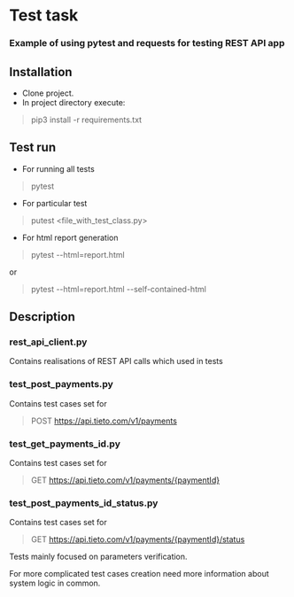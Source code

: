 # Test task 
### Example of using pytest and requests for testing REST API app

## Installation
* Clone project.
* In project directory execute:
> pip3 install -r requirements.txt

## Test run
* For running all tests
> pytest

* For particular test 
> putest <file_with_test_class.py>

* For html report generation 
> pytest --html=report.html

or

>pytest --html=report.html --self-contained-html

## Description 

### rest_api_client.py 

Contains realisations of REST API calls which used in tests

### test_post_payments.py

Contains test cases set for 
> POST https://api.tieto.com/v1/payments

### test_get_payments_id.py

Contains test cases set for 
> GET https://api.tieto.com/v1/payments/{paymentId}

### test_post_payments_id_status.py

Contains test cases set for 
> GET https://api.tieto.com/v1/payments/{paymentId}/status

Tests mainly focused on parameters verification. 

For more complicated test cases creation need more information about system logic in common. 
